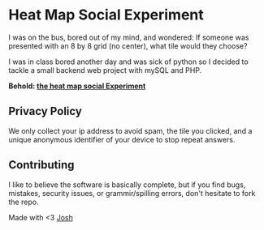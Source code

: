 # Heat Map Social Experiment
I was on the bus, bored out of my mind, and wondered: If someone was presented with an 8 by 8 grid (no center), what tile would they choose?

I was in class bored another day and was sick of python so I decided to tackle a small backend web project with mySQL and PHP.

**Behold: [the heat map social Experiment](https://josh.grift.ca/heat)**

## Privacy Policy
We only collect your ip address to avoid spam, the tile you clicked, and a unique anonymous identifier of your device to stop repeat answers.

## Contributing
I like to believe the software is basically complete, but if you find bugs, mistakes, security issues, or grammir/spilling errors, don't hesitate to fork the repo.

Made with <3
[Josh](https://josh.grift.ca)
